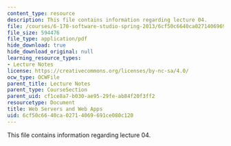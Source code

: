 ```yaml
---
content_type: resource
description: This file contains information regarding lecture 04.
file: /courses/6-170-software-studio-spring-2013/6cf50c6640ca02714069691ce080c120_MIT6_170S13_04-web-srvrs.pdf
file_size: 594476
file_type: application/pdf
hide_download: true
hide_download_original: null
learning_resource_types:
- Lecture Notes
license: https://creativecommons.org/licenses/by-nc-sa/4.0/
ocw_type: OCWFile
parent_title: Lecture Notes
parent_type: CourseSection
parent_uid: cf1ce8a7-b030-ae95-29fe-ab84f20f3ff2
resourcetype: Document
title: Web Servers and Web Apps
uid: 6cf50c66-40ca-0271-4069-691ce080c120
---
```

This file contains information regarding lecture 04.